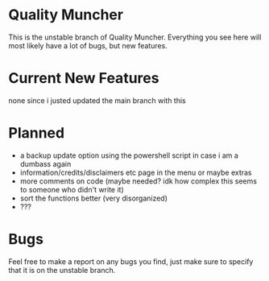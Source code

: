 # Quality Muncher

This is the unstable branch of Quality Muncher. Everything you see here will most likely have a lot of bugs, but new features.

# Current New Features

none since i justed updated the main branch with this

# Planned

 - a backup update option using the powershell script in case i am a dumbass again
 - information/credits/disclaimers etc page in the menu or maybe extras
 - more comments on code (maybe needed? idk how complex this seems to someone who didn't write it)
 - sort the functions better (very disorganized)
 - ???

# Bugs

Feel free to make a report on any bugs you find, just make sure to specify that it is on the unstable branch.
